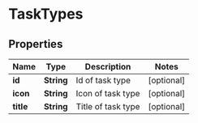 
# TaskTypes

## Properties
Name | Type | Description | Notes
------------ | ------------- | ------------- | -------------
**id** | **String** | Id of task type |  [optional]
**icon** | **String** | Icon of task type |  [optional]
**title** | **String** | Title of task type |  [optional]



